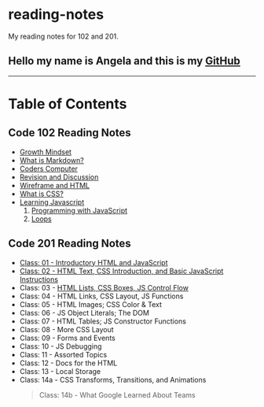 # reading-notes
My reading notes for 102 and 201.

## Hello my name is Angela and this is my [GitHub](https://github.com/AngelaDzodzomenyo)
------------------------------------------------------

# Table of Contents

## Code 102 Reading Notes
 * [Growth Mindset](https://angeladzodzomenyo.github.io/reading-notes/growth-mindset)
 * [What is Markdown?](https://angeladzodzomenyo.github.io/reading-notes/markdown)
 * [Coders Computer](https://angeladzodzomenyo.github.io/reading-notes/coder-computer)
 * [Revision and Discussion](https://angeladzodzomenyo.github.io/reading-notes/revisions_and_the_cloud)
 * [Wireframe and HTML](https://angeladzodzomenyo.github.io/reading-notes/wireframe-and-html)
 * [What is CSS?](https://angeladzodzomenyo.github.io/reading-notes/design_css)
 * [Learning Javascript](https://angeladzodzomenyo.github.io/reading-notes/learning-javascript)
    1. [Programming with JavaScript](https://angeladzodzomenyo.github.io/reading-notes/JS_Programming)
    2. [Loops](https://angeladzodzomenyo.github.io/reading-notes/Loops)

## Code 201 Reading Notes
* [Class: 01 - Introductory HTML and JavaScript](https://angeladzodzomenyo.github.io/reading-notes/201/class-01)
* [Class: 02 - HTML Text, CSS Introduction, and Basic JavaScript Instructions](https://angeladzodzomenyo.github.io/reading-notes/201/class-02)
* Class: 03 - [HTML Lists, CSS Boxes, JS Control Flow](https://angeladzodzomenyo.github.io/reading-notes/201/class-03)
* Class: 04 - HTML Links, CSS Layout, JS Functions
* Class: 05 - HTML Images; CSS Color & Text
* Class: 06 - JS Object Literals; The DOM
* Class: 07 - HTML Tables; JS Constructor Functions
* Class: 08 - More CSS Layout
* Class: 09 - Forms and Events
* Class: 10 - JS Debugging
* Class: 11 - Assorted Topics
* Class: 12 - Docs for the HTML
* Class: 13 - Local Storage
* Class: 14a - CSS Transforms, Transitions, and Animations
   > Class: 14b - What Google Learned About Teams
